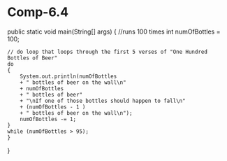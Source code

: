 # Comp-6.4

public static void main(String[] args) {
		//runs 100 times
	int numOfBottles = 100;

	// do loop that loops through the first 5 verses of "One Hundred Bottles of Beer"
	do 
	{
		System.out.println(numOfBottles 
		+ " bottles of beer on the wall\n" 
		+ numOfBottles 
		+ " bottles of beer" 
		+ "\nIf one of those bottles should happen to fall\n" 
		+ (numOfBottles - 1 )
		+ " bottles of beer on the wall\n");
		numOfBottles -= 1;
	}
	while (numOfBottles > 95);
    }
}
